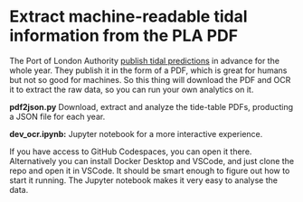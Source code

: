 # Extract machine-readable tidal information from the PLA PDF
The Port of London Authority [publish tidal predictions](http://www.pla.co.uk/Safety/Tide-Tables) in advance for the whole year. They publish it in the form of a PDF, which is great for humans but not so good for machines. So this thing will download the PDF and OCR it to extract the raw data, so you can run your own analytics on it.

**pdf2json.py** Download, extract and analyze the tide-table PDFs, producting a JSON file for each year.

**dev_ocr.ipynb:** Jupyter notebook for a more interactive experience.

If you have access to GitHub Codespaces, you can open it there. Alternatively you can install Docker Desktop and VSCode, and just clone the repo and open it in VSCode. It should be smart enough to figure out how to start it running. The Jupyter notebook makes it very easy to analyse the data.

